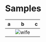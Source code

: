# Samples

a | b | c
---|---|---
 | | ![wife](https://github.com/muabe/Propose/blob/master/images/wife.jpg)
